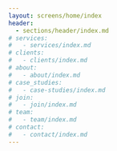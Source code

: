 ```yaml
---
layout: screens/home/index
header:
  - sections/header/index.md
# services:
#   - services/index.md
# clients:
#   - clients/index.md
# about:
#   - about/index.md
# case_studies:
#   - case-studies/index.md
# join:
#   - join/index.md
# team:
#   - team/index.md
# contact:
#   - contact/index.md
---
```

